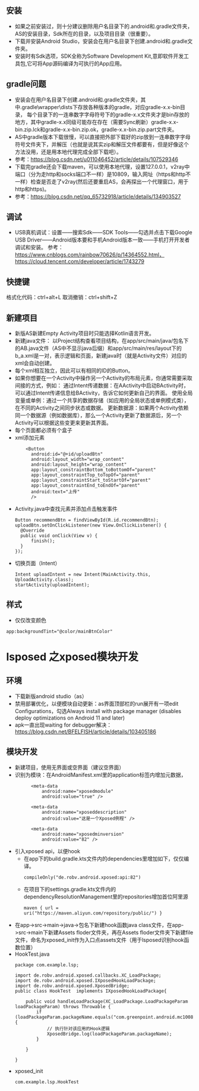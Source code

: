 ## 安装
- 如果之前安装过，则十分建议删除用户名目录下的.android和.gradle文件夹，AS的安装目录，Sdk所在的目录，以及项目目录（很重要）。
- 下载并安装Android Studio，安装会在用户名目录下创建.android和.gradle文件夹。
- 安装时有Sdk选项，SDK全称为Software Development Kit,意即软件开发工具包,它可将App源码编译为可执行的App应用。
## gradle问题
- 安装会在用户名目录下创建.android和.gradle文件夹，其中.gradle\wrapper\dists下存放各种版本的gradle，对应gradle-x.x-bin目录，
每个目录下的一连串数字字母符号下的gradle-x.x文件夹才是bin存放的地方，其中gradle-x.x同级可能存在存在（需要Sync刷新）gradle-x.x-bin.zip.lck和gradle-x.x-bin.zip.ok，gradle-x.x-bin.zip.part文件夹。
- AS中gradle版本下载很慢，可以直接把外部下载好的zip放到一连串数字字母符号文件夹下，并解压（也就是说其实zip和解压文件都要有，但是好像这个方法没用，还是用本地代理完成全部下载吧）。
- 参考：https://blog.csdn.net/u011046452/article/details/107529346
- 下载完gradle还会下载maven，可以使用本地代理，设置127.0.0.1，v2ray中端口（分为走http和socks端口不一样）是10809，输入网址（https和http不一样）检查是否走了v2ray(然后还要重启AS，会再探出一个代理窗口，用于http和https)。
- 参考：https://blog.csdn.net/qq_65732918/article/details/134903527
## 调试
- USB真机调试：设置——搜索Sdk——SDK Tools——勾选并点击下载Google USB Driver——Android版本要和手机Android版本一致——手机打开开发者调试和安装。
参考：https://www.cnblogs.com/rainbow70626/p/14364552.html，https://cloud.tencent.com/developer/article/1743279
## 快捷键
格式化代码：ctrl+alt+L
取消撤销：ctrl+shift+Z
## 新建项目
- 新版AS新建Empty Activity项目时只能选择Kotlin语言开发。
- 新建java文件：
  以Project结构查看项目结构，在app/src/main/java/包名下的AB.java文件（AS中不显示java后缀）和app/src/main/res/layout下的b_a.xml是一对，表示逻辑和页面，新建java时（就是Activity文件）对应的xml会自动创建。
- 每个xml相互独立，因此可以有相同的ID的Button。
- 如果你想要在一个Activity中操作另一个Activity的布局元素，你通常需要采取间接的方式，例如：
通过Intent传递数据：在AActivity中启动BActivity时，可以通过Intent传递信息给BActivity，告诉它如何更新自己的界面。
使用全局变量或单例：通过一个共享的数据存储（如应用的全局状态或单例模式类），在不同的Activity之间同步状态或数据。
更新数据源：如果两个Activity依赖同一个数据源（例如数据库），那么一个Activity更新了数据源后，另一个Activity可以根据这些变更来更新其界面。
- 每个页面都必须有个盒子
- xml添加元素
  ```
      <Button
        android:id="@+id/uploadBtn"
        android:layout_width="wrap_content"
        android:layout_height="wrap_content"
        app:layout_constraintBottom_toBottomOf="parent"
        app:layout_constraintTop_toTopOf="parent"
        app:layout_constraintStart_toStartOf="parent"
        app:layout_constraintEnd_toEndOf="parent"
        android:text="上传"
        />
  ```
- Activity.java中查找元素并添加点击触发事件
  ```
  Button recommendBtn = findViewById(R.id.recommendBtn);
  uploadBtn.setOnClickListener(new View.OnClickListener() {
    @Override
    public void onClick(View v) {
        finish();
    }
  });
  ```
- 切换页面（Intent）
  ```
  Intent uploadIntent = new Intent(MainActivity.this, UploadActivity.class);
  startActivity(uploadIntent);
  ```
## 样式
- 仅仅改变颜色
```
app:backgroundTint="@color/mainBtnColor"
```

# lsposed 之xposed模块开发
## 环境
- 下载新版android studio（as）
- 禁用部署优化，以便模块自动更新：as界面顶部栏的run展开有一项edit Configurations，勾选Always install with package manager (disables deploy optimizations on Android 11 and later)
- apk一直出现waiting for debugger解决：https://blog.csdn.net/BFELFISH/article/details/103405186
## 模块开发
- 新建项目，使用无界面或空界面（建议空界面）
- 识别为模块：在AndroidManifest.xml里的application标签内增加元数据，
  ```
        <meta-data
            android:name="xposedmodule"
            android:value="true" />

        <meta-data
            android:name="xposeddescription"
            android:value="这是一个Xposed例程" />

        <meta-data
            android:name="xposedminversion"
            android:value="82" />
  ```
- 引入xposed api，以便hook  
  - 在app下的build.gradle.kts文件内的dependencies里增加如下，仅仅编译。
    ```
    compileOnly("de.robv.android.xposed:api:82")
    ```
  - 在项目下的settings.gradle.kts文件内的dependencyResolutionManagement里的repositories增加首位阿里源
    ```
    maven { url = uri("https://maven.aliyun.com/repository/public/") }
    ```
- 在app->src->main->java->包名下新建hook函数java class文件，在app->src->main下新建Assets floder文件夹，再在Assets floder文件夹下新建file文件，命名为xposed_init作为入口点assets文件（用于lsposed识别hook函数位置）
- HookTest.java
  ```
  package com.example.lsp;
  
  import de.robv.android.xposed.callbacks.XC_LoadPackage;
  import de.robv.android.xposed.IXposedHookLoadPackage;
  import de.robv.android.xposed.XposedBridge;
  public class HookTest  implements IXposedHookLoadPackage{
  
      public void handleLoadPackage(XC_LoadPackage.LoadPackageParam loadPackageParam) throws Throwable {
          if (loadPackageParam.packageName.equals("com.greenpoint.android.mc10086.activity")) {
              // 执行针对该应用的Hook逻辑
              XposedBridge.log(loadPackageParam.packageName);
          }
  
      }
  
  }
  ```
- xposed_init
  ```
  com.example.lsp.HookTest
  ```

